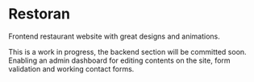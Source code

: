 # Restoran
Frontend restaurant website with great designs and animations.



This is a work in progress, the backend section will be committed soon. Enabling an admin dashboard for editing contents on the site, form validation and working contact forms.
